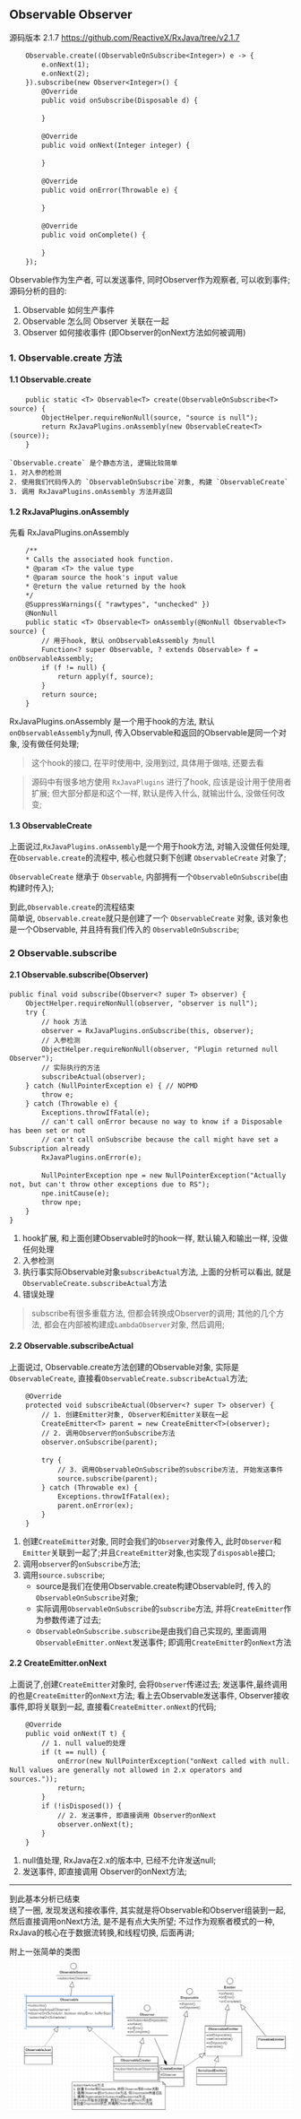Observable  Observer
------
源码版本 2.1.7 https://github.com/ReactiveX/RxJava/tree/v2.1.7

        Observable.create((ObservableOnSubscribe<Integer>) e -> {
            e.onNext(1);
            e.onNext(2);
        }).subscribe(new Observer<Integer>() {
            @Override
            public void onSubscribe(Disposable d) {
                
            }

            @Override
            public void onNext(Integer integer) {

            }

            @Override
            public void onError(Throwable e) {

            }

            @Override
            public void onComplete() {

            }
        });

Observable作为生产者, 可以发送事件, 同时Observer作为观察者, 可以收到事件;   
源码分析的目的:
1. Observable 如何生产事件
2. Observable 怎么同 Observer 关联在一起 
3. Observer 如何接收事件 (即Observer的onNext方法如何被调用)

### 1. Observable.create 方法

#### 1.1 Observable.create

        public static <T> Observable<T> create(ObservableOnSubscribe<T> source) {
            ObjectHelper.requireNonNull(source, "source is null");
            return RxJavaPlugins.onAssembly(new ObservableCreate<T>(source));
        }

    `Observable.create` 是个静态方法, 逻辑比较简单    
    1. 对入参的检测
    2. 使用我们代码传入的 `ObservableOnSubscribe`对象, 构建 `ObservableCreate`
    3. 调用 RxJavaPlugins.onAssembly 方法并返回


#### 1.2 RxJavaPlugins.onAssembly   

先看 RxJavaPlugins.onAssembly 

        /**
        * Calls the associated hook function.
        * @param <T> the value type
        * @param source the hook's input value
        * @return the value returned by the hook
        */
        @SuppressWarnings({ "rawtypes", "unchecked" })
        @NonNull
        public static <T> Observable<T> onAssembly(@NonNull Observable<T> source) {
            // 用于hook, 默认 onObservableAssembly 为null
            Function<? super Observable, ? extends Observable> f = onObservableAssembly;
            if (f != null) {
                return apply(f, source);
            }
            return source;
        }

RxJavaPlugins.onAssembly 是一个用于hook的方法, 默认`onObservableAssembly`为null, 传入Observable和返回的Observable是同一个对象, 没有做任何处理;    

> 这个hook的接口, 在平时使用中, 没用到过, 具体用于做啥, 还要去看 

> 源码中有很多地方使用 `RxJavaPlugins` 进行了hook, 应该是设计用于使用者扩展; 但大部分都是和这个一样, 默认是传入什么, 就输出什么, 没做任何改变;

#### 1.3 ObservableCreate
上面说过,`RxJavaPlugins.onAssembly`是一个用于hook方法, 对输入没做任何处理, 在`Observable.create`的流程中, 核心也就只剩下创建 `ObservableCreate` 对象了;       


`ObservableCreate` 继承于 `Observable`, 内部拥有一个`ObservableOnSubscribe`(由构建时传入);

到此,`Observable.create`的流程结束       
简单说, `Observable.create`就只是创建了一个 `ObservableCreate` 对象, 该对象也是一个Observable, 并且持有我们传入的 `ObservableOnSubscribe`; 

### 2 Observable.subscribe

#### 2.1 Observable.subscribe(Observer)

    public final void subscribe(Observer<? super T> observer) {
        ObjectHelper.requireNonNull(observer, "observer is null");
        try {
            // hook 方法
            observer = RxJavaPlugins.onSubscribe(this, observer);
            // 入参检测
            ObjectHelper.requireNonNull(observer, "Plugin returned null Observer");
            // 实际执行的方法
            subscribeActual(observer);
        } catch (NullPointerException e) { // NOPMD
            throw e;
        } catch (Throwable e) {
            Exceptions.throwIfFatal(e);
            // can't call onError because no way to know if a Disposable has been set or not
            // can't call onSubscribe because the call might have set a Subscription already
            RxJavaPlugins.onError(e);

            NullPointerException npe = new NullPointerException("Actually not, but can't throw other exceptions due to RS");
            npe.initCause(e);
            throw npe;
        }
    }

1. hook扩展, 和上面创建Observable时的hook一样, 默认输入和输出一样, 没做任何处理
2. 入参检测
3. 执行事实际Observable对象`subscribeActual`方法, 上面的分析可以看出, 就是`ObservableCreate.subscribeActual`方法
4. 错误处理

> subscribe有很多重载方法, 但都会转换成Observer的调用; 其他的几个方法, 都会在内部被构建成`LambdaObserver`对象, 然后调用;

#### 2.2 Observable.subscribeActual
上面说过, Observable.create方法创建的Observable对象, 实际是`ObservableCreate`, 直接看`ObservableCreate.subscribeActual`方法;     

        @Override
        protected void subscribeActual(Observer<? super T> observer) {
            // 1. 创建Emitter对象, Observer和Emitter关联在一起
            CreateEmitter<T> parent = new CreateEmitter<T>(observer);
            // 2. 调用Observer的onSubscribe方法
            observer.onSubscribe(parent);

            try {
                // 3. 调用ObservableOnSubscribe的subscribe方法, 开始发送事件
                source.subscribe(parent);
            } catch (Throwable ex) {
                Exceptions.throwIfFatal(ex);
                parent.onError(ex);
            }
        }

1. 创建`CreateEmitter`对象, 同时会我们的`Observer`对象传入, 此时`Observer`和`Emitter`关联到一起了;并且`CreateEmitter`对象,也实现了`disposable`接口;
2. 调用`observer`的`onSubscribe`方法;
3. 调用`source.subscribe`; 
    - source是我们在使用Observable.create构建Observable时, 传入的`ObservableOnSubscribe`对象;  
    - 实际调用`ObservableOnSubscribe`的`subscribe`方法, 并将`CreateEmitter`作为参数传递了过去;
    - `ObservableOnSubscribe.subscribe`是由我们自己实现的, 里面调用`ObservableEmitter.onNext`发送事件; 即调用`CreateEmitter`的`onNext`方法

#### 2.2 CreateEmitter.onNext

上面说了,创建`CreateEmitter`对象时, 会将`Observer`传递过去; 发送事件,最终调用的也是`CreateEmitter`的`onNext`方法; 看上去Observable发送事件, Observer接收事件,即将关联到一起, 直接看`CreateEmitter.onNext`的代码;

        @Override
        public void onNext(T t) {
            // 1. null value的处理
            if (t == null) {
                onError(new NullPointerException("onNext called with null. Null values are generally not allowed in 2.x operators and sources."));
                return;
            }
            if (!isDisposed()) {
                // 2. 发送事件, 即直接调用 Observer的onNext
                observer.onNext(t);
            }
        }

1. null值处理, RxJava在2.x的版本中, 已经不允许发送null;
2. 发送事件, 即直接调用 Observer的onNext方法;

-----
到此基本分析已结束     
绕了一圈, 发现发送和接收事件, 其实就是将Observable和Observer组装到一起, 然后直接调用onNext方法, 是不是有点大失所望; 不过作为观察者模式的一种, RxJava的核心在于数据流转换,和线程切换, 后面再讲;

附上一张简单的类图
![](./pic/RxJava2_Observerable.png)